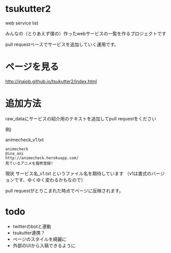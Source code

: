 tsukutter2
==========

web service list

みんなの（とりあえず僕の）作ったwebサービスの一覧を作るプロジェクトです

pull requestベースでサービスを追加していく運用です。

ページを見る
===========
http://inajob.github.io/tsukutter2/index.html


追加方法
==========
raw_dataにサービスの紹介用のテキストを追加してpull requestをください

例)

animecheck_v1.txt

```
animecheck
@ina_ani
http://animecheck.herokuapp.com/
見ているアニメを履修登録!
```
現状 サービス名_v1.txt というファイル名を期待しています
（v1は書式のバージョンです、ゆくゆく変わるかもなので）

pull requestがとりこまれた時点でページに反映されます。

todo
==========
- twitterのbotと連動
- tsukutter連携？
- ページのスタイルを綺麗に
- 外部のUIから入稿できるように
